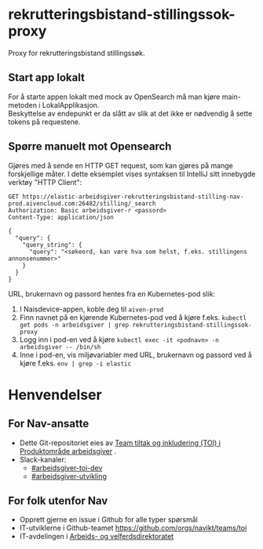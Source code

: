 # rekrutteringsbistand-stillingssok-proxy
Proxy for rekrutteringsbistand stillingssøk.

## Start app lokalt
For å starte appen lokalt med mock av OpenSearch må man kjøre main-metoden i LokalApplikasjon.<br>
Beskyttelse av endepunkt er da slått av slik at det ikke er nødvendig å sette tokens på requestene.

## Spørre manuelt mot Opensearch
Gjøres med å sende en HTTP GET request, som kan gjøres på mange forskjellige måter. I dette eksemplet vises syntaksen til IntelliJ sitt innebygde verktøy "HTTP Client":
```
GET https://elastic-arbeidsgiver-rekrutteringsbistand-stilling-nav-prod.aivencloud.com:26482/stilling/_search
Authorization: Basic arbeidsgiver-r <passord>
Content-Type: application/json

{
  "query": {
    "query_string": {
      "query": "<søkeord, kan være hva som helst, f.eks. stillingens annonsenummer>"
    }
  }
}
```

URL, brukernavn og passord hentes fra en Kubernetes-pod slik:
1. I Naisdevice-appen, koble deg til `aiven-prod`
2. Finn navnet på en kjørende Kubernetes-pod ved å kjøre f.eks. `kubectl get pods -n arbeidsgiver | grep rekrutteringsbistand-stillingssok-proxy`
3. Logg inn i pod-en ved å kjøre `kubectl exec -it <podnavn> -n arbeidsgiver -- /bin/sh`
4. Inne i pod-en, vis miljøvariabler med URL, brukernavn og passord ved å kjøre f.eks. `env | grep -i elastic` 


# Henvendelser

## For Nav-ansatte

* Dette Git-repositoriet eies
  av [Team tiltak og inkludering (TOI) i Produktområde arbeidsgiver](https://teamkatalog.nais.adeo.no/team/0150fd7c-df30-43ee-944e-b152d74c64d6)
  .
* Slack-kanaler:
  * [#arbeidsgiver-toi-dev](https://nav-it.slack.com/archives/C02HTU8DBSR)
  * [#arbeidsgiver-utvikling](https://nav-it.slack.com/archives/CD4MES6BB)

## For folk utenfor Nav

* Opprett gjerne en issue i Github for alle typer spørsmål
* IT-utviklerne i Github-teamet https://github.com/orgs/navikt/teams/toi
* IT-avdelingen
  i [Arbeids- og velferdsdirektoratet](https://www.nav.no/no/NAV+og+samfunn/Kontakt+NAV/Relatert+informasjon/arbeids-og-velferdsdirektoratet-kontorinformasjon)

